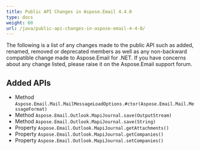 ```yaml
---
title: Public API Changes in Aspose.Email 4.4.0
type: docs
weight: 60
url: /java/public-api-changes-in-aspose-email-4-4-0/
---
```


The following is a list of any changes made to the public API such as added, renamed, removed or deprecated members as well as any non-backward compatible change made to Aspose.Email for .NET. If you have concerns about any change listed, please raise it on the Aspose.Email support forum.
## **Added APIs**
- Method `Aspose.Email.Mail.MailMessageLoadOptions.#ctor(Aspose.Email.Mail.MessageFormat)`
- Method `Aspose.Email.Outlook.MapiJournal.save(OutputStream)`
- Method `Aspose.Email.Outlook.MapiJournal.save(String)`
- Property `Aspose.Email.Outlook.MapiJournal.getAttachments()`
- Property `Aspose.Email.Outlook.MapiJournal.getCompanies()`
- Property `Aspose.Email.Outlook.MapiJournal.setCompanies()`
